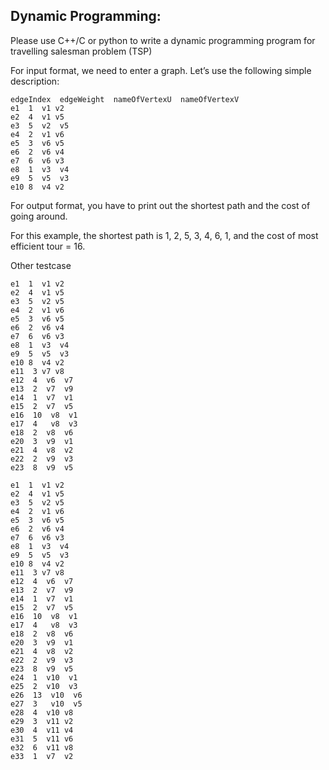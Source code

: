 ## Dynamic Programming: 

Please use C++/C or python to write a dynamic programming program for travelling salesman problem (TSP)

For input format, we need to enter a graph. Let’s use the following simple description:

```
edgeIndex  edgeWeight  nameOfVertexU  nameOfVertexV
e1  1  v1 v2
e2  4  v1 v5
e3  5  v2  v5
e4  2  v1 v6
e5  3  v6 v5
e6  2  v6 v4
e7  6  v6 v3
e8  1  v3  v4
e9  5  v5  v3
e10 8  v4 v2
```

For output format, you have to print out the shortest path and the cost of going around.

For this example, the shortest path is 1, 2, 5, 3, 4, 6, 1, and the cost of most efficient tour = 16. 


Other testcase 

```
e1  1  v1 v2
e2  4  v1 v5
e3  5  v2 v5
e4  2  v1 v6
e5  3  v6 v5
e6  2  v6 v4
e7  6  v6 v3
e8  1  v3  v4
e9  5  v5  v3
e10 8  v4 v2
e11  3 v7 v8
e12  4  v6  v7
e13  2  v7  v9
e14  1  v7  v1
e15  2  v7  v5
e16  10  v8  v1
e17  4   v8  v3
e18  2  v8  v6
e20  3  v9  v1
e21  4  v8  v2
e22  2  v9  v3
e23  8  v9  v5
```

```
e1  1  v1 v2
e2  4  v1 v5
e3  5  v2 v5
e4  2  v1 v6
e5  3  v6 v5
e6  2  v6 v4
e7  6  v6 v3
e8  1  v3  v4
e9  5  v5  v3
e10 8  v4 v2
e11  3 v7 v8
e12  4  v6  v7
e13  2  v7  v9
e14  1  v7  v1
e15  2  v7  v5
e16  10  v8  v1
e17  4   v8  v3
e18  2  v8  v6
e20  3  v9  v1
e21  4  v8  v2
e22  2  v9  v3
e23  8  v9  v5
e24  1  v10  v1
e25  2  v10  v3
e26  13  v10  v6
e27  3   v10  v5
e28  4  v10 v8
e29  3  v11 v2
e30  4  v11 v4
e31  5  v11 v6
e32  6  v11 v8
e33  1  v7  v2
```
